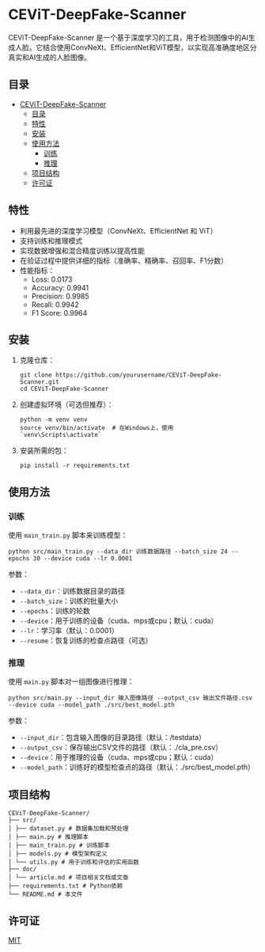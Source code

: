 # CEViT-DeepFake-Scanner

CEViT-DeepFake-Scanner 是一个基于深度学习的工具，用于检测图像中的AI生成人脸。它结合使用ConvNeXt、EfficientNet和ViT模型，以实现高准确度地区分真实和AI生成的人脸图像。

## 目录

- [CEViT-DeepFake-Scanner](#cevit-deepfake-scanner)
  - [目录](#目录)
  - [特性](#特性)
  - [安装](#安装)
  - [使用方法](#使用方法)
    - [训练](#训练)
    - [推理](#推理)
  - [项目结构](#项目结构)
  - [许可证](#许可证)

## 特性

- 利用最先进的深度学习模型（ConvNeXt、EfficientNet 和 ViT）
- 支持训练和推理模式
- 实现数据增强和混合精度训练以提高性能
- 在验证过程中提供详细的指标（准确率、精确率、召回率、F1分数）
- 性能指标：
  - Loss: 0.0173
  - Accuracy: 0.9941
  - Precision: 0.9985
  - Recall: 0.9942
  - F1 Score: 0.9964

## 安装

1. 克隆仓库：
   ```
   git clone https://github.com/yourusername/CEViT-DeepFake-Scanner.git
   cd CEViT-DeepFake-Scanner
   ```

2. 创建虚拟环境（可选但推荐）：
   ```
   python -m venv venv
   source venv/bin/activate  # 在Windows上，使用 `venv\Scripts\activate`
   ```

3. 安装所需的包：
   ```
   pip install -r requirements.txt
   ```

## 使用方法

### 训练

使用 `main_train.py` 脚本来训练模型：

```
python src/main_train.py --data_dir 训练数据路径 --batch_size 24 --epochs 30 --device cuda --lr 0.0001
```

参数：
- `--data_dir`：训练数据目录的路径
- `--batch_size`：训练的批量大小
- `--epochs`：训练的轮数
- `--device`：用于训练的设备（cuda、mps或cpu；默认：cuda）
- `--lr`：学习率（默认：0.0001）
- `--resume`：恢复训练的检查点路径（可选）
### 推理

使用 `main.py` 脚本对一组图像进行推理：

```
python src/main.py --input_dir 输入图像路径 --output_csv 输出文件路径.csv --device cuda --model_path ./src/best_model.pth
```

参数：
- `--input_dir`：包含输入图像的目录路径（默认：/testdata）
- `--output_csv`：保存输出CSV文件的路径（默认：./cla_pre.csv）
- `--device`：用于推理的设备（cuda、mps或cpu；默认：cuda）
- `--model_path`：训练好的模型检查点的路径（默认：./src/best_model.pth）

## 项目结构

```
CEViT-DeepFake-Scanner/
├── src/
│ ├── dataset.py # 数据集加载和预处理
│ ├── main.py # 推理脚本
│ ├── main_train.py # 训练脚本
│ ├── models.py # 模型架构定义
│ └── utils.py # 用于训练和评估的实用函数
├── doc/
│ └── article.md # 项目相关文档或文章
├── requirements.txt # Python依赖
└── README.md # 本文件
```

## 许可证

[MIT](LICENSE)
